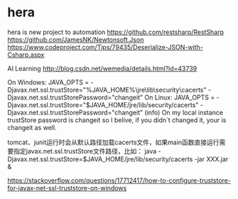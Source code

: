 # hera
hera is new project to automation
https://github.com/restsharp/RestSharp
https://github.com/JamesNK/Newtonsoft.Json
https://www.codeproject.com/Tips/79435/Deserialize-JSON-with-Csharp.aspx

AI Learning
http://blog.csdn.net/wemedia/details.html?id=43739


On Windows: 
    JAVA_OPTS = -Djavax.net.ssl.trustStore="%JAVA_HOME%\jre\lib\security\cacerts" -Djavax.net.ssl.trustStorePassword="changeit" 
    On Linux: 
    JAVA_OPTS = -Djavax.net.ssl.trustStore="$JAVA_HOME/jre/lib/security/cacerts" -Djavax.net.ssl.trustStorePassword="changeit" 
(info) On my local instance trustStore password is changeit so I belive, if you didn´t changed it, your is changeit as well. 

tomcat、junit运行时会从默认路径加载cacerts文件，如果main函数直接运行需要指定javax.net.ssl.trustStore文件路径，比如： 
java -Djavax.net.ssl.trustStore=$JAVA_HOME/jre/lib/security/cacerts -jar XXX.jar & 


https://stackoverflow.com/questions/17712417/how-to-configure-truststore-for-javax-net-ssl-truststore-on-windows
